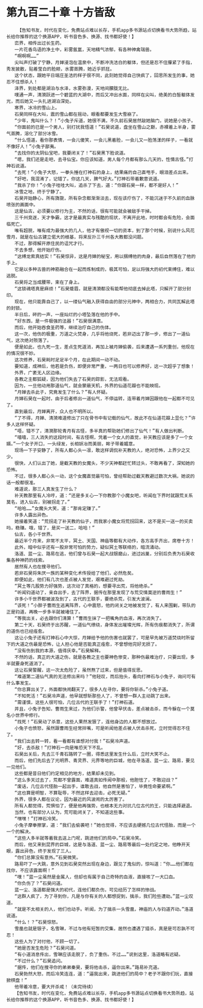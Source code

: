 # 第九百二十章 十方皆敌
        【告知书友，时代在变化，免费站点难以长存，手机app多书源站点切换看书大势所趋，站长给你推荐的这个换源APP，听书音色多、换源、找书都好使！】
       峦界，相传出过长生药。
       一片花香鸟语的净土中，彩雾氤氲，天地精气浓郁，有各种神禽瑞兽。
       “啊啊啊……”
       尖叫声打破了宁静，月婵浸泡在温泉中，不断冲洗洁白的躯体，但还是忍不住攥紧了手指，秀发披散，贴着莹白的脸颊，水雾蒸腾，她近乎抓狂。
       这个状态，跟她平日端庄圣洁的样子很不同，此刻她觉得自己快疯了，回思所发生的事，她忍不住想杀人！
       泽界，到处都是湖泊与水泽，水雾弥漫，天地间朦胧无比。
       噗通一声，清漪跃进一个碧蓝的大湖中，而后又冲出水面，同样在尖叫，绝美的白皙躯体发光，而后她又一头扎进湖泊深处。
       寒界，冰冷的雪山上。
       石昊同样在大叫，震的雪山都在摇动，眼看都要发生大雪崩了。
       “少年，鬼叫什么？！”小兔子斥道，她很不满，不久前石昊居然敲她脑门，说她是小孩子。
       “你面前的已是一个男人，别打扰我悟道！”石昊说道，盘坐在雪山之巅，赤裸着上半身，雾气蒸腾，溶化了部分冰雪。
       “什么悟道，看你那表情，一会儿傻笑，一会儿黑着脸，一会儿又一脸荡漾的样子，一看就不像好人！”小兔子鄙夷。
       “去找你的太阴仙宝吧，我要闭关了！”石昊黑下脸说道。
       “嗯，我们还是走吧，去寻仙宝。你应该知道，男人每个月都有那么几天的，性情古怪。”打神石说道。
       “去死！”小兔子大怒，一拳头捶在打神石的身上，结果痛的自己直甩手，眼泪差点出来。
       “好吧，我混淆了，记错了。你这几天，脾气好大。”打神石带着歉意说道。
       “我杀了你！”小兔子哇哇大叫，追杀了下去，道：“你跟石昊一样，都不是好人！”
       冰雪之地，终于宁静了。
       石昊开始静心，所有旖旎，所有杂念都渐渐淡去，现在该疗伤了，不能沉迷于不久前的血脉喷张的画面中。
       这是仙古，必须要以修行为主，不然的话，很有可能就会被敌手干掉。
       三千州竞逐，天才争霸，这才是最真实与残酷的现状，不离开此地，时时都会有危险，会面临死亡。
       唯有超脱，唯有成为最强大的几人，他才有傲视一切的资本，到了那个时候，别说什么风花雪月，就是在仙古建立偌大的根基，将来反扑三千州各大教都没问题。
       不过，那得解开原住民的诅咒才行。
       不去多想，他开始疗伤。
       “这缚龙索真结实！”石昊惊异，这是月婵的秘宝，用以捆缚他的肉身，最后自然落在了他的手上。
       它是以多种古兽的神筋融合在一起而炼制成的，极其可怕，足以将强大的初代束缚住，难以逃脱。
       石昊将之当成腰带，束在了身上。
       “这锁魂塔真是麻烦！”石昊蹙眉，就是清漪都没有能帮他彻底去掉此塔，只解开了部分封印。
       现在，他只能靠自己了，以一缕仙气融入获得自由的部分元神中，两相合力，共同瓦解此塔的封锁。
       半日后，砰的一声，一座灿烂的小塔坠落在他的手中。
       “好东西，是一件极强的法器！”石昊很满意。
       而后，他开始吞食圣药等，继续治疗自己的伤体。
       这一次，他伤的极重，万道之火焚身，几乎将他烧死，若非迈出了那一步，修出了一道仙气，这次绝对殒落了。
       便是如此，也九死一生，差点生死道消，再加上被月婵偷袭，后来遭遇一系列重创，他现在的情况很不妙。
       这次修养，石昊耗时足足半个月，在此期间一动不动。
       要知道，成神后，他若是负伤，即便非常严重，一两日也可以修养好，这一次超乎了想象！
       外界，广袤无人区边缘。
       各教之主都狐疑，因为他们失去了石昊的踪影，无法观看。
       因为，一旦他动用那道仙气，就会蒙蔽天机，外界的仙道花瓣也不能映现。
       “月婵去杀此子，究竟发生了什么？”有人怀疑。
       月婵石昊在一起时，由于后者修出一道仙气，不停运转，连带着月婵因跟他在一起都不可见了。
       直到最后，月婵离开，众人也不明所以。
       “了不得，月婵、清漪难道修出了只在骨书中有记载的仙气，故此不在仙道花瓣上显化？”许多人这样怀疑。
       “唔，错不了，清漪那轮青月有古怪，多半真的帮助她们修出了仙气！”有人做出判断。
       “嘻嘻，三人消失的这段时间，有古怪啊，凭着一个女人的直觉，补天教应该是多了一个女婿。”一个女子开口，一头绿发，长相妖冶而美丽，眸子带着媚意。
       现场一下子安静了，所有人都心头一凛，敢这样调侃补天教的人，绝对恐怖，上界少之又少。
       很快，人们认出了她，是截天教的女魔头，不少天神都赶忙转过头，不敢再看了，深知她的恐怖。
       不过，很多人都心头一动，这个女魔直觉最可怕，曾经帮助过截天教避过数次大祸，她说的话一般都很准。
       难道说，那三人真发生了什么？
       补天教那里有人冷哼，道：“还是多关心一下你教那个小魔女吧，听闻在下界时就跟荒关系莫名，进入仙古，别被拐走了。”
       “哈哈……”女魔头大笑，道：“那肯定赚了。”
       许多人露出异色。
       她接着笑道：“荒拐走了补天教的仙子，而我家小魔女将荒拐回来，这不是买一送一的买卖吗，稳赚。哦，错了，是买一送二，哈哈！”
       仙古，各小千世界。
       最近半个月来，非常不太平，冥土、天国、神庙等都有大动作，各方高手齐出，席卷十方！
       此外，暗中似乎还有一股非常可怕的势力，疑似冥土等联络的，暗流涌动。
       洛道、蓝一尘、路易在逃，他们曾与石昊一起大战银磨山，进过凶巢，分别后负责为石昊收集各种神药的线索。
       居然有人也在搜寻他们。
       若非石昊将朱厌一族的某种变化术传授给了他们，必然危矣。
       即便如此，他们有几次也差点被人发觉，艰难避过死劫。
       “冥土等几股势力好强势，这次动了真格的，想要寻出荒，将他绝杀。”
       “听闻钧道动了，亲自出手，去了阵界，据传在那里发现了与荒交情莫逆的曹雨生！”
       许多小千世界都被波及到了，古代的王联手，要绝杀荒，引发大波澜。
       “该死！”小胖子曹雨生逃离阵界，心中震怒，他的闭关之地被发觉了，有人来围剿，带队的正是钧道，再晚一步多半就被堵住了。
       “等我出关，必去跟你们清算！”曹雨生抹了一把嘴角的血液，再次消失了。
       第二十天，石昊终于出苏醒，一道仙气缭绕，身体发出璀璨光辉，所有伤痕都消失了，所谓的道伤也已经痊愈。
       这让小兔子还有打神石心中大惊，月婵给予他的伤害也就罢了，可是早先被万道焚烧时所留下的大道之伤最是恐怖，让人担心他是否能真正痊愈，不曾想他完好无损了。
       “没有伤到我的本源，值得庆幸。”石昊解释。
       不然的话，真正的大道之伤，就是各教之主也要神色惨变，那种伤最难治疗，只要出现，多半就要身死道消了。
       这让石昊警醒，这一次太危险了，虽然熬了过来，但是值得反思。
       “难道第二道仙气真的无法修出来吗？”他轻叹，而后抬头，看向打神石与小兔子，询问可有什么事发生。
       “你总算出关了，外面都快闹翻天了，很多人在寻你，要将你斩杀。”小兔子道。
       “不知死活！”石昊冷声道，他早就想斩那些人了，不曾想一群人主动跳了出来。
       “需谨慎，这些人很可怕，几位古代的王联手了！”打神石道。
       并且，小兔子告知，曹雨生来过，为他们示警，他曾早伏击，差点被击杀，而今躲在一个莫名小世界中修行。
       “找死！”石昊动了杀意，这些人果然发狠了，连他身边的人都不想放过。
       小兔子也愤怒，虽然跟曹雨生经常拌嘴，可是听闻他差点被人伏击杀死，立时觉得忍不住了。
       “我们出去转一转，看一看都有谁想对付我！”石昊冷声道。
       “好，去杀敌！”打神石一向是唯恐天下不乱。
       石昊出关后，先去三千青石路转了一圈，得悉这里发生什么后，立时大笑不止。
       而后，他们先后去了光明界、青灵界、元界等地的巨城，他在寻洛道、蓝一尘、路易，要见一见他们。
       这些都是昔日他们约定相见的地方，结果却未见到。
       “这么多天过去了，荒都不曾露面，难道真如传闻中那般，他胆怯了，不敢迎战？”
       “废话，几位古代怪胎一起出手，谁敢去战，他自然是害怕了，毕竟性命要紧啊。”
       “这也算是明智，不算耻辱，不然这样去迎击，必死无疑。”
       外界，很多人都在议论，因为最近的风波闹的太厉害了。
       所有人都觉得，荒惧怕了，便是他再强势，也根本无力对抗几位古代的王，只能选择避退。
       当然，也有部分人认为，荒可能闭关了，不知道这些事。
       “嘿嘿！”打神石冷笑。
       小兔子摩拳擦掌，道：“我们去偷袭吧！”她也觉得，不应该去硬撼几位古代怪胎，而是一个一个的解决。
       “这些人多半就等着我去送上门呢，跳进他们的局中。”石昊冷笑。
       而后，他又来到昆界的巨城，这是与洛道、蓝一尘、路易等最后一处约定之地，他睁开天眼，露出异色，终于发现了三人。
       “你们总算没有意外。”石昊微笑。
       路易吓了一大跳，意外见到石昊突然出现在身边，跟见了鬼似的，惊叫道：“你……他们都在找你，不应该露面啊！”
       “噗！”蓝一尘虽然是金属人，但却也有属于自己奇特的血液，直接咳了一大口血。
       “你负伤了？”石昊问道。
       蓝一尘、洛道都是强大的初代，连他们都负伤，可见经历了怎样的惨战。
       “这群人疯了，为了寻到你，凡是与你有关的人都想捉到，擒杀，我们险些遭劫。”蓝一尘叹道。
       “就是不太相关的人，他们也动手。听闻，为了擒杀一头雪凰，神庙的人与钧道齐动。”洛道说道。
       “什么！？”石昊惊怒。
       雪凰也就是银子，名雪琳，不过与他有短暂的交集，居然也遭遇了猎杀，真是是可忍孰不可忍！
       这些人为了对付他，不顾一切了。
       “她是否发生危险？”石昊问道。
       “有小道消息传出，雪琳应该走脱了，负了重伤。不过……”说到这里，洛道略有迟疑。
       “不过什么？”石昊追问。
       “据传，他们在搜寻你的弟弟秦昊，要将他击杀，逼你出来。”路易补充道。
       石昊勃然大怒，而后冷笑连连，道：“逼我出来，跳进他们的局中？老子不跟你们玩，直接掀棋盘！”
       他带着冷意，要大开杀戒！（未完待续）
       【告知书友，时代在变化，免费站点难以长存，手机app多书源站点切换看书大势所趋，站长给你推荐的这个换源APP，听书音色多、换源、找书都好使！】